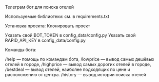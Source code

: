 Телеграм бот для поиска отелей

Используемые библиотеки:
см. в requirements.txt


Установка проекта:
Клонировать проект

Указать свой BOT_TOKEN  в config_data/config.py
Указать свой RAPID_API_KEY в config_data/config.py

Команды бота:

/help — помощь по командам бота,
/lowprice — вывод самых дешёвых отелей в городе,
/highprice — вывод самых дорогих отелей в городе,
/bestdeal — вывод отелей, наиболее подходящих по цене и расположению от центра.
/history — вывод истории поиска отелей